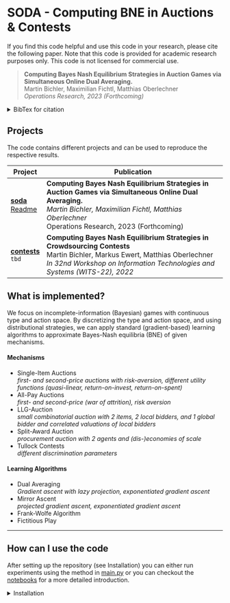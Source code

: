 # SODA - Computing BNE in Auctions & Contests
If you find this code helpful and use this code in your research, please cite the following paper. Note that this code is provided for academic research purposes only. This code is not licensed for commercial use.

>**Computing Bayes Nash Equilibrium Strategies in Auction Games via Simultaneous Online Dual Averaging.**<br>
Martin Bichler, Maximilian Fichtl, Matthias Oberlechner<br>
*Operations Research, 2023 (Forthcoming)*

<details>
<summary> BibTex for citation </summary>

```
@article{Bichler2023soda,
  author = {Bichler, Martin and Fichtl, Maximilian and Oberlechner, Matthias},
  title = {Computing Bayes Nash Equilibrium Strategies in Auction Games via Simultaneous Online Dual Averaging},
  year = {2023},
  journal = {Operations Research (Forthcoming)},
}
```
</details>


## Projects
The code contains different projects and can be used to reproduce the respective results.

| Project | Publication |
| ------- | ----------- |
| [**soda**](./projects/soda/)<br> [Readme](./projects/soda/readme.md) |  **Computing Bayes Nash Equilibrium Strategies in Auction Games via Simultaneous Online Dual Averaging.** <br> *Martin Bichler, Maximilian Fichtl, Matthias Oberlechner*<br> Operations Research, 2023 (Forthcoming) |
| [**contests**](./projects/contests/) <br> `tbd` | **Computing Bayes Nash Equilibrium Strategies in Crowdsourcing Contests** <br> Martin Bichler, Markus Ewert, Matthias Oberlechner <br> *In 32nd Workshop on Information Technologies and Systems (WITS-22), 2022*



## What is implemented?

We focus on incomplete-information (Bayesian) games with continuous type and action space. 
By discretizing the type and action space, and using distributional strategies, we can apply standard (gradient-based) learning algorithms to approximate Bayes-Nash equilibria (BNE) of given mechanisms.

#### Mechanisms

- Single-Item Auctions <br>*first- and second-price auctions with risk-aversion, different utility functions (quasi-linear, return-on-invest, return-on-spent)*
- All-Pay Auctions<br>
 *first- and second-price (war of attrition), risk aversion*
- LLG-Auction <br>
  *small combinatorial auction with 2 items, 2 local bidders, and 1 global bidder and correlated valuations of local bidders*
- Split-Award Auction <br> 
 *procurement auction with 2 agents and (dis-)economies of scale*
- Tullock Contests <br> *different discrimination parameters*

#### Learning Algorithms

- Dual Averaging <br> *Gradient ascent with lazy projection, exponentiated gradient ascent*
- Mirror Ascent <br> *projected gradient ascent, exponentiated gradient ascent*
- Frank-Wolfe Algorithm
- Fictitious Play

----
## How can I use the code
After setting up the repository (see Installation) you can either run experiments using the method in [main.py](./main.py) or you can checkout the [notebooks](./notebooks/) for a more detailed introduction.

<details> <summary> Installation </summary>

Note: These setup instructions assume a Linux-based OS and uses python 3.8.10 (or higher).

Install virtualenv (or whatever you prefer for virtual envs)
```bash
sudo apt-get install virtualenv
```

Create a virtual environment with virtual env (you can also choose your own name)

```bash
virtualenv venv
```

You can specify the python version for the virtual environment via the -p flag. 
Note that this version already needs to be installed on the system (e.g. `virtualenv - p python3 venv` uses the 
standard python3 version from the system).

activate the environment with
```bash
source ./venv/bin/activate
```
Install all requirements

```bash
pip install -r requirements.txt`
```
Install the soda package.

```bash
pip install -e .
```
You can also run "pip install ." if you don't want to edit the code. The "-e" flag ensures that pip does not copy the code but uses the editable files instead.

## Install pre-commit hooks (for development)
Install pre-commit hooks for your project

```bash
pre-commit install
```

Verify by running on all files:

```bash
pre-commit run --all-files
```

For more information see https://pre-commit.com/.

</details>


